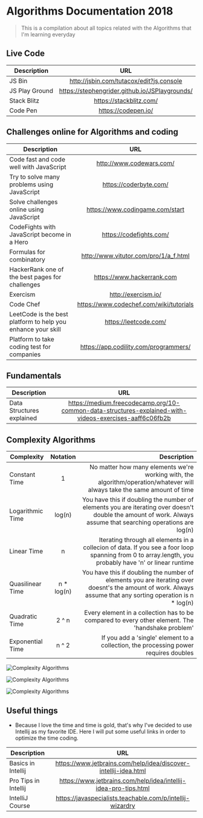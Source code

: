# Algorithms Documentation 2018
> This is a compilation about all topics related with the Algorithms that I'm learning everyday

## Live Code

| Description   | URL           | 
| ------------- |:-------------:| 
| JS Bin  | http://jsbin.com/tutacox/edit?js,console | 
| JS Play Ground | https://stephengrider.github.io/JSPlaygrounds/ | 
| Stack Blitz | https://stackblitz.com/ |
| Code Pen | https://codepen.io/ |
 
## Challenges online for Algorithms and coding

| Description   | URL           | 
| ------------- |:-------------:| 
| Code fast and code well with JavaScript | http://www.codewars.com/ | 
| Try to solve many problems using JavaScript | https://coderbyte.com/ | 
| Solve challenges online using JavaScript | https://www.codingame.com/start | 
| CodeFights with JavaScript become in a Hero | https://codefights.com/ | 
| Formulas for combinatory | http://www.vitutor.com/pro/1/a_f.html | 
| HackerRank one of the best pages for challenges | https://www.hackerrank.com | 
| Exercism | http://exercism.io/ |
| Code Chef | https://www.codechef.com/wiki/tutorials |
| LeetCode is the best platform to help you enhance your skill | https://leetcode.com/ |
| Platform to take coding test for companies | https://app.codility.com/programmers/ |

## Fundamentals

| Description   | URL           | 
| ------------- |:-------------:| 
| Data Structures explained  | https://medium.freecodecamp.org/10-common-data-structures-explained-with-videos-exercises-aaff6c06fb2b | 

 

## Complexity Algorithms

| Complexity   | Notation | Description           | 
| ------------- |:-------------:| -------------:| 
| Constant Time | 1 | No matter how many elements we're working with, the algorithm/operation/whatever will always take the same amount of time | 
| Logarithmic Time | log(n) | You have this if doubling the number of elements you are iterating over doesn't double the amount of work. Always assume that searching operations are log(n) | 
| Linear Time | n | Iterating through all elements in a collecion of data. If you see a foor loop spanning from 0 to array.length, you probably have 'n' or linear runtime |
| Quasilinear Time | n * log(n) | You have this if doubling the number of elements you are iterating over doesnt's the amount of work. Always assume that any sorting operation is n * log(n) |
| Quadratic Time | 2 ^ n | Every element in a collection has to be compared to every other element. The 'handshake problem' |
| Exponential Time | n ^ 2 | If you add a 'single' element to a collection, the processing power requires doubles |

![Complexity Algorithms](https://he-s3.s3.amazonaws.com/media/uploads/ece920b.png)

![Complexity Algorithms](https://qph.ec.quoracdn.net/main-qimg-e6f05620ec57cc99da28c3b2ad9ea755)

![Complexity Algorithms](https://he-s3.s3.amazonaws.com/media/uploads/c950295.png)

## Useful things
* Because I love the time and time is gold, that's why I've decided to use Intellij as my favorite IDE. Here I will put some useful links in order to optimize the time coding.

| Description   | URL           | 
| ------------- |:-------------:| 
| Basics in Intellij  | https://www.jetbrains.com/help/idea/discover-intellij-idea.html | 
| Pro Tips in Intellij | https://www.jetbrains.com/help/idea/intellij-idea-pro-tips.html |
| IntelliJ Course | https://javaspecialists.teachable.com/p/intellij-wizardry | 


